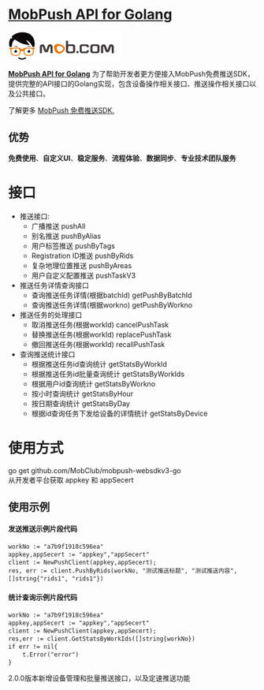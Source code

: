 # [MobPush API for Golang](http://wiki.mob.com/mobpush-rest-api-接口文档/)

![image](https://github.com/MOBX/MOB-SMS-WEBAPI/blob/master/doc/images/logo.png)

**[MobPush API for Golang](http://wiki.mob.com/mobpush-rest-api-接口文档/)** 
为了帮助开发者更方便接入MobPush免费推送SDK，提供完整的API接口的Golang实现，包含设备操作相关接口、推送操作相关接口以及公共接口。

了解更多 [MobPush 免费推送SDK.](http://mobpush.mob.com)


## 优势

**免费使用**、**自定义UI**、**稳定服务**、**流程体验**、**数据同步**、**专业技术团队服务**

# 接口
* 推送接口:
	* 广播推送 pushAll
    * 别名推送 pushByAlias
    * 用户标签推送 pushByTags
    * Registration ID推送 pushByRids
    * 复杂地理位置推送 pushByAreas
    * 用户自定义配置推送 pushTaskV3         
* 推送任务详情查询接口
	* 查询推送任务详情(根据batchId) getPushByBatchId
	* 查询推送任务详情(根据workno) getPushByWorkno
* 推送任务的处理接口
    * 取消推送任务(根据workId) cancelPushTask
    * 替换推送任务(根据workId) replacePushTask
    * 撤回推送任务(根据workId) recallPushTask
* 查询推送统计接口
    * 根据推送任务id查询统计 getStatsByWorkId
    * 根据推送任务id批量查询统计 getStatsByWorkIds
    * 根据用户id查询统计 getStatsByWorkno
    * 按小时查询统计 getStatsByHour
    * 按日期查询统计 getStatsByDay
    * 根据id查询任务下发给设备的详情统计 getStatsByDevice
       


# 使用方式

 go get github.com/MobClub/mobpush-websdkv3-go   
 从开发者平台获取 appkey 和 appSecert

## 使用示例

#### 发送推送示例片段代码 
    
   
    workNo := "a7b9f1918c596ea"
    appkey,appSecert := "appkey","appSecert"
	client := NewPushClient(appkey,appSecert);
	res, err := client.PushByRids(workNo, "测试推送标题", "测试推送内容", []string{"rids1", "rids1"})

#### 统计查询示例片段代码

 
    workNo := "a7b9f1918c596ea"
    appkey,appSecert := "appkey","appSecert"
    client := NewPushClient(appkey,appSecert);
    res,err := client.GetStatsByWorkIds([]string{workNo})
    if err != nil{
    	t.Error("error")
    }
    
2.0.0版本新增设备管理和批量推送接口，以及定速推送功能
